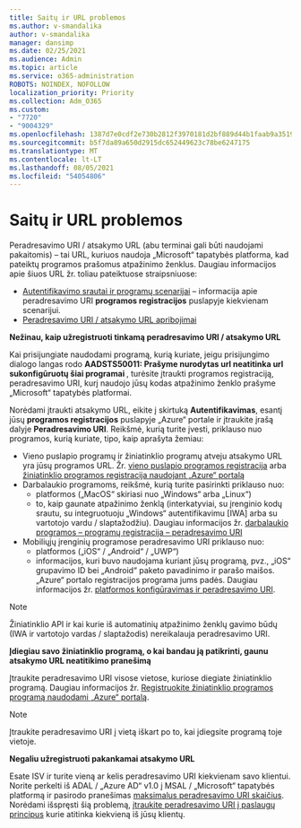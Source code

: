 ```yaml
---
title: Saitų ir URL problemos
ms.author: v-smandalika
author: v-smandalika
manager: dansimp
ms.date: 02/25/2021
ms.audience: Admin
ms.topic: article
ms.service: o365-administration
ROBOTS: NOINDEX, NOFOLLOW
localization_priority: Priority
ms.collection: Adm_O365
ms.custom:
- "7720"
- "9004329"
ms.openlocfilehash: 1387d7e0cdf2e730b2812f3970181d2bf889d44b1faab9a351911840909defb5
ms.sourcegitcommit: b5f7da89a650d2915dc652449623c78be6247175
ms.translationtype: MT
ms.contentlocale: lt-LT
ms.lasthandoff: 08/05/2021
ms.locfileid: "54054806"
---
```

# <a name="issues-with-links-and-urls"></a>Saitų ir URL problemos

Peradresavimo URI / atsakymo URL (abu terminai gali būti naudojami pakaitomis) – tai URL, kuriuos naudoja „Microsoft“ tapatybės platforma, kad pateiktų programos prašomus atpažinimo ženklus. Daugiau informacijos apie šiuos URL žr. toliau pateiktuose straipsniuose:

- [Autentifikavimo srautai ir programų scenarijai](https://docs.microsoft.com/azure/active-directory/develop/authentication-flows-app-scenarios) – informacija apie peradresavimo URI **programos registracijos** puslapyje kiekvienam scenarijui.
- [Peradresavimo URI / atsakymo URL apribojimai](https://docs.microsoft.com/azure/active-directory/develop/reply-url)

**Nežinau, kaip užregistruoti tinkamą peradresavimo URI / atsakymo URL**

Kai prisijungiate naudodami programą, kurią kuriate, jeigu prisijungimo dialogo langas rodo **AADSTS50011: Prašyme nurodytas url neatitinka url sukonfigūruotų šiai programai <your app ID>**, turėsite įtraukti programos registraciją, peradresavimo URI, kurį naudojo jūsų kodas atpažinimo ženklo prašyme „Microsoft“ tapatybės platformai.

Norėdami įtraukti atsakymo URL, eikite į skirtuką **Autentifikavimas**, esantį jūsų **programos registracijos** puslapyje „Azure“ portale ir įtraukite įrašą dalyje **Peradresavimo URI**. Reikšmė, kurią turite įvesti, priklauso nuo programos, kurią kuriate, tipo, kaip aprašyta žemiau:

- Vieno puslapio programų ir žiniatinklio programų atveju atsakymo URL yra jūsų programos URL. Žr. [vieno puslapio programos registracija](https://docs.microsoft.com/azure/active-directory/develop/scenario-spa-app-registration#register-a-redirect-uri) arba [žiniatinklio programos registracija naudojant „Azure“ portalą](https://docs.microsoft.com/azure/active-directory/develop/scenario-web-app-sign-user-app-registration?tabs=aspnetcore#register-an-app-using-azure-portal)
- Darbalaukio programoms, reikšmė, kurią turite pasirinkti priklauso nuo:
    - platformos („MacOS“ skiriasi nuo „Windows“ arba „Linux“)
    - to, kaip gaunate atpažinimo ženklą (interkatyviai, su įrenginio kodų srautu, su integruotuoju „Windows“ autentifikavimu [IWA] arba su vartotojo vardu / slaptažodžiu).
    Daugiau informacijos žr. [darbalaukio programos – programų registracija – peradresavimo URI](https://docs.microsoft.com/azure/active-directory/develop/scenario-desktop-app-registration#redirect-uris)
- Mobiliųjų įrenginių programose peradresavimo URI priklauso nuo:
    - platformos („iOS“ / „Android“ / „UWP“)
    - informacijos, kuri buvo naudojama kuriant jūsų programą, pvz., „iOS“ grupavimo ID bei „Android“ paketo pavadinimo ir parašo maišos. „Azure“ portalo registracijos programa jums padės. Daugiau informacijos žr. [platformos konfigūravimas ir peradresavimo URI](https://docs.microsoft.com/azure/active-directory/develop/scenario-mobile-app-registration#platform-configuration-and-redirect-uris).

> [!NOTE]
> Žiniatinklio API ir kai kurie iš automatinių atpažinimo ženklų gavimo būdų (IWA ir vartotojo vardas / slaptažodis) nereikalauja peradresavimo URI.

**Įdiegiau savo žiniatinklio programą, o kai bandau ją patikrinti, gaunu atsakymo URL neatitikimo pranešimą**

Įtraukite peradresavimo URI visose vietose, kuriose diegiate žiniatinklio programą. Daugiau informacijos žr. [Registruokite žiniatinklio programos programą naudodami „Azure“ portalą](https://docs.microsoft.com/azure/active-directory/develop/scenario-web-app-sign-user-app-registration).

> [!NOTE]
> Įtraukite peradresavimo URI į vietą iškart po to, kai įdiegsite programą toje vietoje.

**Negaliu užregistruoti pakankamai atsakymo URL**

Esate ISV ir turite vieną ar kelis peradresavimo URI kiekvienam savo klientui. Norite perkelti iš ADAL / „Azure AD“ v1.0 į MSAL / „Microsoft“ tapatybės platformą ir pasirodo pranešimas [maksimalus peradresavimo URI skaičius](https://docs.microsoft.com/azure/active-directory/develop/reply-url#maximum-number-of-redirect-uris). Norėdami išspręsti šią problemą, [įtraukite peradresavimo URI į paslaugų principus](https://docs.microsoft.com/azure/active-directory/develop/reply-url#add-redirect-uris-to-service-principals) kurie atitinka kiekvieną iš jūsų klientų.
